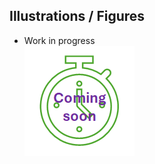 ## Illustrations / Figures

* Work in progress  
![work in progress](/images/comingSoon.png "work in progress")
